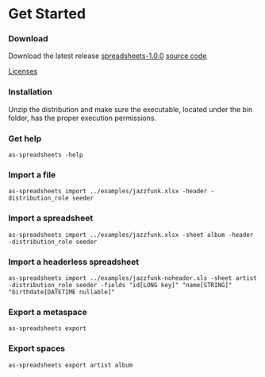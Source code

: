 # Get Started

### Download

Download the latest release <a href="{{site.TDT.site_url}}/nexus/service/local/artifact/maven/redirect?r=snapshots&amp;g=com.tibco.as.io&amp;a=as-spreadsheets&amp;v=1.0.0-SNAPSHOT&amp;e=zip&amp;c=distribution" target="_blank" class="btn btn-primary">spreadsheets-1.0.0</a>
<a href="https://github.com/TIBCOSoftware/as-tools/tree/master/as-spreadsheets" target="_blank" class="btn btn-primary">source code</a>

<a href="https://raw.githubusercontent.com/TIBCOSoftware/as-tools/master/as-spreadsheets/LICENSE.txt?token=7562719__eyJzY29wZSI6IlJhd0Jsb2I6VElCQ09Tb2Z0d2FyZS9hcy10b29scy9tYXN0ZXIvYXMtc3ByZWFkc2hlZXRzL0xJQ0VOU0UudHh0IiwiZXhwaXJlcyI6MTQwMTgzMzgzOX0%3D--761eb6d02620c10f8856d62650d62df276fdf062" target="_blank">Licenses</a>

### Installation

Unzip the distribution and make sure the executable, located under the bin folder, has the proper execution permissions.

### Get help

	as-spreadsheets -help

### Import a file

	as-spreadsheets import ../examples/jazzfunk.xlsx -header -distribution_role seeder

### Import a spreadsheet

	as-spreadsheets import ../examples/jazzfunk.xlsx -sheet album -header -distribution_role seeder

### Import a headerless spreadsheet

	as-spreadsheets import ../examples/jazzfunk-noheader.xls -sheet artist -distribution_role seeder -fields "id[LONG key]" "name[STRING]" "birthdate[DATETIME nullable]"

### Export a metaspace

	as-spreadsheets export

### Export spaces

	as-spreadsheets export artist album
